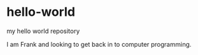 # hello-world
my hello world repository

I am Frank and looking to get back in to computer programming.
